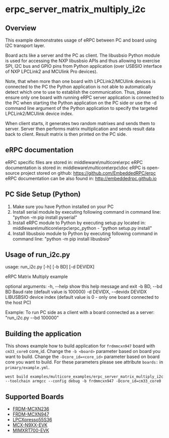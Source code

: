# erpc_server_matrix_multiply_i2c

## Overview

This example demonstrates usage of eRPC between PC and board using I2C transport layer.

Board acts like a server and the PC as client.
The libusbsio Python module is used for accessing the NXP libusbsio APIs and thus allowing to
exercise SPI, I2C bus and GPIO pins from Python application (over USBSIO interface of NXP LPCLink2 and MCUlink Pro devices).

Note, that when more than one board with LPCLink2/MCUlink devices is connected to the PC the Python application is not
able to automatically detect which one to use to establish the communication.
Thus, please ensure only one board with running eRPC server application is connected to the PC when starting
the Python application on the PC side  or use the -d command line argument of the Python application to specify
the targeted LPCLink2/MCUlink device index.

When client starts, it generates two random matrixes and sends them to server.
Server then performs matrix multiplication and sends result data back to client.
Result matrix is then printed on the PC side.

## eRPC documentation

eRPC specific files are stored in: middleware\multicore\erpc
eRPC documentation is stored in: middleware\multicore\erpc\doc
eRPC is open-source project stored on github: https://github.com/EmbeddedRPC/erpc
eRPC documentation can be also found in: http://embeddedrpc.github.io

## PC Side Setup (Python)

1. Make sure you have Python installed on your PC
2. Install serial module by executing following command in command line: "python -m pip install pyserial"
3. Install eRPC module to Python by executing setup.py located in: middleware\multicore\erpc\erpc_python - "python setup.py install"
4. Install libusbsio module to Python by executing following command in command line: "python -m pip install libusbsio"

## Usage of run_i2c.py

usage: run_i2c.py [-h] [-b BD] [-d DEVIDX]

eRPC Matrix Multiply example

optional arguments:
  -h, --help                    show this help message and exit
  -b BD, --bd BD                Baud rate (default value is 100000)
  -d DEVIDX, --devidx DEVIDX    LIBUSBSIO device index (default value is 0 - only one board connected to the host PC)

Example:
To run PC side as a client with a board connected as a server:
"run_i2c.py --bd 100000"

## Building the application

This shows example how to build application for `frdmmcxn947` board with `cm33_core0` core_id.
Change the `-b <board>` parameter based on board you want to build.
Change the `-Dcore_id=<core_id>` parameter based on board core you want to build.
For these parameters please see attribute `boards:` in `primary/example.yml`.

```
west build examples/multicore_examples/erpc_server_matrix_multiply_i2c --toolchain armgcc --config debug -b frdmmcxn947 -Dcore_id=cm33_core0
```

## Supported Boards

- [FRDM-MCXN236](../../_boards/frdmmcxn236/multiprocessor_examples/erpc_server_matrix_multiply_i2c/example_board_readme.md)
- [FRDM-MCXN947](../../_boards/frdmmcxn947/multiprocessor_examples/erpc_server_matrix_multiply_i2c/example_board_readme.md)
- [LPCXpresso55S36](../../_boards/lpcxpresso55s36/multiprocessor_examples/erpc_server_matrix_multiply_i2c/example_board_readme.md)
- [MCX-N9XX-EVK](../../_boards/mcxn9xxevk/multiprocessor_examples/erpc_server_matrix_multiply_i2c/example_board_readme.md)
- [MIMXRT700-EVK](../../_boards/mimxrt700evk/multiprocessor_examples/erpc_server_matrix_multiply_i2c/example_board_readme.md)
